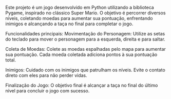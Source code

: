 Este projeto é um jogo desenvolvido em Python utilizando a biblioteca Pygame, inspirado no clássico Super Mario. O objetivo é percorrer diversos níveis, coletando moedas para aumentar sua pontuação, enfrentando inimigos e alcançando a taça no final para completar o jogo.

Funcionalidades principais:
Movimentação do Personagem: Utilize as setas do teclado para mover o personagem para a esquerda, direita e para saltar.

Coleta de Moedas: Colete as moedas espalhadas pelo mapa para aumentar sua pontuação. Cada moeda coletada adiciona pontos à sua pontuação total.

Inimigos: Cuidado com os inimigos que patrulham os níveis. Evite o contato direto com eles para não perder vidas.

Finalização do Jogo: O objetivo final é alcançar a taça no final do último nível para concluir o jogo com sucesso.
